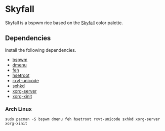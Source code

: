 # Skyfall

Skyfall is a bspwm rice based on the [Skyfall](https://github.com/elenapan/dotfiles/blob/master/.xfiles/skyfall) color palette.

## Dependencies

Install the following dependencies.

- [bspwm](https://github.com/baskerville/bspwm)
- [dmenu](https://wiki.archlinux.org/index.php/dmenu)
- [feh](https://wiki.archlinux.org/index.php/feh)
- [hsetroot](https://github.com/himdel/hsetroot)
- [rxvt-unicode](https://wiki.archlinux.org/index.php/Rxvt-unicode)
- [sxhkd](https://github.com/baskerville/sxhkd)
- [xorg-server](https://www.archlinux.org/packages/extra/x86_64/xorg-server/)
- [xorg-xinit](https://www.archlinux.org/packages/extra/x86_64/xorg-xinit/)

### Arch Linux

`sudo pacman -S bspwm dmenu feh hsetroot rxvt-unicode sxhkd xorg-server xorg-xinit`
